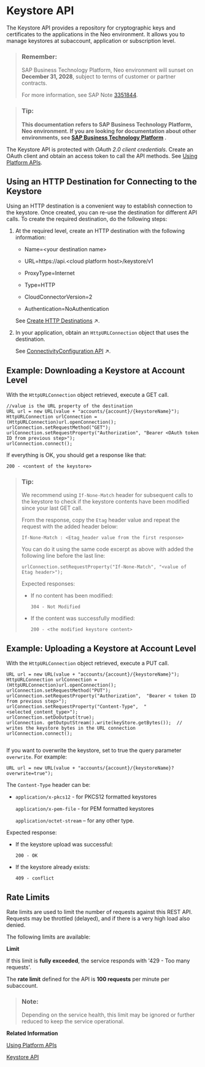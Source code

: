 <!-- loio08ff3f81b5944351ae540c71ac478d04 -->

# Keystore API

The Кeystore API provides a repository for cryptographic keys and certificates to the applications in the Neo environment. It allows you to manage keystores at subaccount, application or subscription level.

> ### Remember:  
> SAP Business Technology Platform, Neo environment will sunset on **December 31, 2028**, subject to terms of customer or partner contracts.
> 
> For more information, see SAP Note [3351844](https://me.sap.com/notes/3351844).

> ### Tip:  
> **This documentation refers to SAP Business Technology Platform, Neo environment. If you are looking for documentation about other environments, see [SAP Business Technology Platform](https://help.sap.com/docs/btp/sap-business-technology-platform/sap-business-technology-platform?version=Cloud) .**

The Keystore API is protected with *OAuth 2.0 client credentials*. Create an OAuth client and obtain an access token to call the API methods. See [Using Platform APIs](../30-development-neo/using-platform-apis-392af9d.md).



<a name="loio08ff3f81b5944351ae540c71ac478d04__section_kkj_jmr_zbb"/>

## Using an HTTP Destination for Connecting to the Keystore

Using an HTTP destination is a convenient way to establish connection to the keystore. Once created, you can re-use the destination for different API calls. To create the required destination, do the following steps:

1.  At the required level, create an HTTP destination with the following information:

    -   Name=<your destination name\>

    -   URL=https://api.<cloud platform host\>/keystore/v1

    -   ProxyType=Internet

    -   Type=HTTP

    -   CloudConnectorVersion=2

    -   Authentication=NoAuthentication


    See [Create HTTP Destinations](https://help.sap.com/viewer/b865ed651e414196b39f8922db2122c7/Cloud/en-US/1e110da0ddd8453aaf5aed2485d84f25.html "Create HTTP destinations in the Destinations editor (SAP BTP cockpit).") :arrow_upper_right:.

2.  In your application, obtain an `HttpURLConnection` object that uses the destination.

    See [ConnectivityConfiguration API](https://help.sap.com/viewer/b865ed651e414196b39f8922db2122c7/Cloud/en-US/4da3b13c88ce4220bbd56a4361799668.html "All connectivity API packages are visible by default from all Web applications. Applications can consume the connectivity configuration via a JNDI lookup.") :arrow_upper_right:.




<a name="loio08ff3f81b5944351ae540c71ac478d04__section_eht_kmr_zbb"/>

## Example: Downloading a Keystore at Account Level

With the `HttpURLConnection` object retrieved, execute a GET call.

```
//value is the URL property of the destination
URL url = new URL(value + "accounts/{account}/{keystoreName}");  
HttpURLConnection urlConnection = (HttpURLConnection)url.openConnection();
urlConnection.setRequestMethod("GET");
urlConnection.setRequestProperty("Authorization", "Bearer <OAuth token ID from previous step>");
urlConnection.connect();

```

If everything is OK, you should get a response like that:

`200 - <content of the keystore>`

> ### Tip:  
> We recommend using `If-None-Match` header for subsequent calls to the keystore to check if the keystore contents have been modified since your last GET call.
> 
> From the response, copy the `Etag` header value and repeat the request with the added header below:
> 
> `If-None-Match : <Etag_header value from the first response>`
> 
> You can do it using the same code excerpt as above with added the following line before the last line:
> 
> ```
> urlConnection.setRequestProperty("If-None-Match", "<value of Etag header>");
> ```
> 
> Expected responses:
> 
> -   If no content has been modified:
> 
>     `304 - Not Modified`
> 
> -   If the content was successfully modified:
> 
>     `200 - <the modified keystore content>`



<a name="loio08ff3f81b5944351ae540c71ac478d04__section_n1j_jnr_zbb"/>

## Example: Uploading a Keystore at Account Level

With the `HttpURLConnection` object retrieved, execute a PUT call.

```
URL url = new URL(value + "accounts/{account}/{keystoreName}");
HttpURLConnection urlConnection = (HttpURLConnection)url.openConnection();
urlConnection.setRequestMethod("PUT");
urlConnection.setRequestProperty("Authorization",  "Bearer < token ID from previous step>");
urlConnection.setRequestProperty("Content-Type",  "<selected_content_type>");
urlConnection.setDoOutput(true);
urlConnection. getOutputStream().write(keyStore.getBytes());  // writes the keystore bytes in the URL connection
urlConnection.connect();
				
```

If you want to overwrite the keystore, set to true the query parameter `overwrite`. For example:

```
URL url = new URL(value + "accounts/{account}/{keystoreName}?overwrite=true");
```

The `Content-Type` header can be:

-   `application/x-pkcs12` - for PKCS12 formatted keystores

    `application/x-pem-file` - for PEM formatted keystores

    `application/octet-stream` – for any other type.


Expected response:

-   If the keystore upload was successful:

    `200 - OK`

-   If the keystore already exists:

    `409 - conflict`




<a name="loio08ff3f81b5944351ae540c71ac478d04__section_gf2_n1v_x1c"/>

## Rate Limits

Rate limits are used to limit the number of requests against this REST API. Requests may be throttled \(delayed\), and if there is a very high load also denied.

The following limits are available:

**Limit**

If this limit is **fully exceeded**, the service responds with '429 - Too many requests'.

The **rate limit** defined for the API is **100 requests** per minute per subaccount.

> ### Note:  
> Depending on the service health, this limit may be ignored or further reduced to keep the service operational.

**Related Information**  


[Using Platform APIs](../30-development-neo/using-platform-apis-392af9d.md "Platform APIs are protected with OAuth 2.0 client credentials. Create an OAuth client and obtain an access token to call the platform API methods.")

[Keystore API](https://api.hana.ondemand.com/keystore/v1/documentation)

